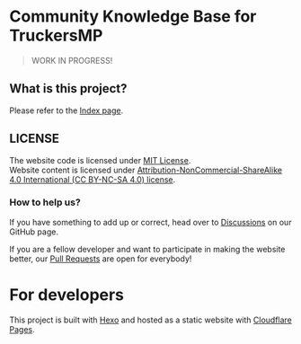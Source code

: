 # Community Knowledge Base for TruckersMP
> WORK IN PROGRESS!

## What is this project?
Please refer to the [Index page](source/index.md).

## LICENSE
The website code is licensed under [MIT License](LICENSE).<br/>Website content is licensed under [Attribution-NonCommercial-ShareAlike 4.0 International (CC BY-NC-SA 4.0) license](https://creativecommons.org/licenses/by-nc-sa/4.0/).

### How to help us?
If you have something to add up or correct, head over to [Discussions](https://github.com/cjmaxik/better-tmp-kb/discussions) on our GitHub page.

If you are a fellow developer and want to participate in making the website better, our [Pull Requests](https://github.com/cjmaxik/better-tmp-kb/pulls) are open for everybody!

# For developers
This project is built with [Hexo](https://hexo.io/) and hosted as a static website with [Cloudflare Pages](https://pages.cloudflare.com).
